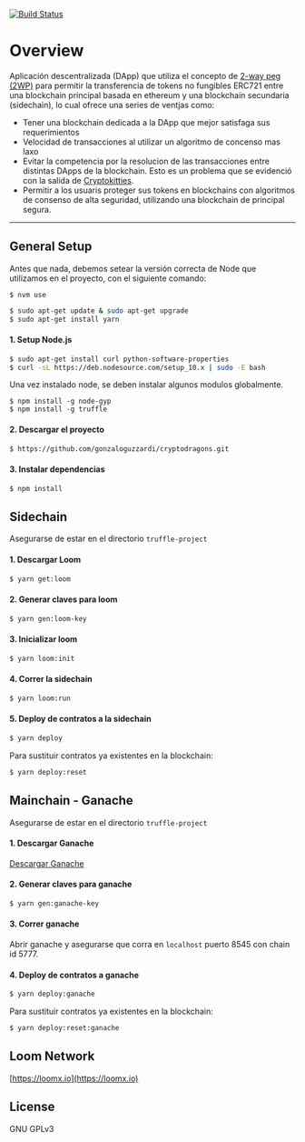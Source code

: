 
[![Build Status](https://travis-ci.com/gonzaloguzzardi/cryptodragons.svg?token=oBxkUCm6L9Ftej7DmuyY&branch=develop)](https://travis-ci.com/gonzaloguzzardi/cryptodragons)

# Overview

Aplicación descentralizada (DApp) que utiliza el concepto de [2-way peg (2WP)](https://www.rsk.co/es/noticia/sidechains-drivechains-and-rsk-2-way-peg-design/) para permitir la transferencia de tokens no fungibles ERC721 entre una blockchain principal basada en ethereum y una blockchain secundaria (sidechain), lo cual ofrece una series de ventjas como:

- Tener una blockchain dedicada a la DApp que mejor satisfaga sus requerimientos
- Velocidad de transacciones al utilizar un algoritmo de concenso mas laxo
- Evitar la competencia por la resolucion de las transacciones entre distintas DApps de la blockchain. Esto es un problema que se evidenció con la salida de [Cryptokitties](https://www.bbc.com/news/technology-42237162).
- Permitir a los usuaris proteger sus tokens en blockchains con algoritmos de consenso de alta seguridad, utilizando una blockchain de principal segura.

-----------------

## General Setup

Antes que nada, debemos setear la versión correcta de Node que utilizamos en el proyecto, con el siguiente comando:
```
$ nvm use
```

```bash
$ sudo apt-get update & sudo apt-get upgrade
$ sudo apt-get install yarn
```

#### 1. Setup Node.js
```bash
$ sudo apt-get install curl python-software-properties
$ curl -sL https://deb.nodesource.com/setup_10.x | sudo -E bash 
```
Una vez instalado node, se deben instalar algunos modulos globalmente.
```
$ npm install -g node-gyp
$ npm install -g truffle
```
#### 2. Descargar el proyecto
```bash
$ https://github.com/gonzaloguzzardi/cryptodragons.git
```

#### 3. Instalar dependencias
```bash
$ npm install
```

## Sidechain

Asegurarse de estar en el directorio `truffle-project`

#### 1. Descargar Loom
```bash
$ yarn get:loom
```

#### 2. Generar claves para loom
```bash
$ yarn gen:loom-key
```

#### 3. Inicializar loom
```bash
$ yarn loom:init
```

#### 4. Correr la sidechain
```bash
$ yarn loom:run
```

#### 5. Deploy de contratos a la sidechain
```bash
$ yarn deploy
```

Para sustituir contratos ya existentes en la blockchain:
```bash
$ yarn deploy:reset
```

## Mainchain - Ganache

Asegurarse de estar en el directorio `truffle-project`

#### 1. Descargar Ganache

[Descargar Ganache](https://www.trufflesuite.com/ganache)

#### 2. Generar claves para ganache
```bash
$ yarn gen:ganache-key
```

#### 3. Correr ganache
Abrir ganache y asegurarse que corra en `localhost` puerto 8545 con chain id 5777.

#### 4. Deploy de contratos a ganache
```bash
$ yarn deploy:ganache
```

Para sustituir contratos ya existentes en la blockchain:
```bash
$ yarn deploy:reset:ganache
```

## Loom Network

[https://loomx.io](https://loomx.io)

## License

GNU GPLv3
 
